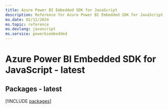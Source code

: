 ```yaml
---
title: Azure Power BI Embedded SDK for JavaScript
description: Reference for Azure Power BI Embedded SDK for JavaScript
ms.date: 02/12/2024
ms.topic: reference
ms.devlang: javascript
ms.service: powerbiembedded
---
```

# Azure Power BI Embedded SDK for JavaScript - latest
## Packages - latest
[!INCLUDE [packages](power-bi-embedded-index.md)]